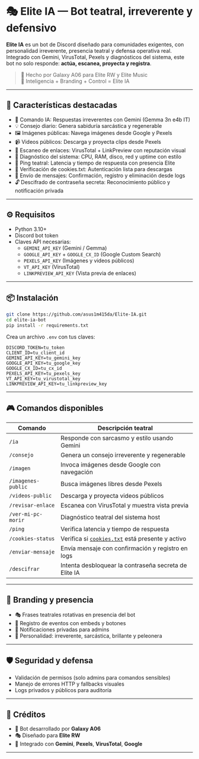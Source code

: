 # 🎭 Elite IA — Bot teatral, irreverente y defensivo

**Elite IA** es un bot de Discord diseñado para comunidades exigentes, con personalidad irreverente, presencia teatral y defensa operativa real. Integrado con Gemini, VirusTotal, Pexels y diagnósticos del sistema, este bot no solo responde: **actúa, escanea, proyecta y registra**.

> 🔐 Hecho por Galaxy A06 para Elite RW y Elite Music  
> 🧠 Inteligencia + Branding + Control = Elite IA

---

## 🚀 Características destacadas

- 🧠 Comando IA: Respuestas irreverentes con Gemini (Gemma 3n e4b IT)  
- 💡 Consejo diario: Genera sabiduría sarcástica y regenerable  
- 🖼️ Imágenes públicas: Navega imágenes desde Google y Pexels  
- 📹 Videos públicos: Descarga y proyecta clips desde Pexels  
- 🔗 Escaneo de enlaces: VirusTotal + LinkPreview con reputación visual  
- 💾 Diagnóstico del sistema: CPU, RAM, disco, red y uptime con estilo  
- 🏓 Ping teatral: Latencia y tiempo de respuesta con presencia Elite  
- 🥠 Verificación de cookies.txt: Autenticación lista para descargas  
- 📩 Envío de mensajes: Confirmación, registro y eliminación desde logs  
- 🔓 Descifrado de contraseña secreta: Reconocimiento público y notificación privada  

---

## ⚙️ Requisitos

- Python 3.10+  
- Discord bot token  
- Claves API necesarias:
  - `GEMINI_API_KEY` (Gemini / Gemma)
  - `GOOGLE_API_KEY` + `GOOGLE_CX_ID` (Google Custom Search)
  - `PEXELS_API_KEY` (Imágenes y videos públicos)
  - `VT_API_KEY` (VirusTotal)
  - `LINKPREVIEW_API_KEY` (Vista previa de enlaces)

---

## 📦 Instalación

```bash
git clone https://github.com/asus1m415da/Elite-IA.git
cd elite-ia-bot
pip install -r requirements.txt
```

Crea un archivo `.env` con tus claves:

```env
DISCORD_TOKEN=tu_token
CLIENT_ID=tu_client_id
GEMINI_API_KEY=tu_gemini_key
GOOGLE_API_KEY=tu_google_key
GOOGLE_CX_ID=tu_cx_id
PEXELS_API_KEY=tu_pexels_key
VT_API_KEY=tu_virustotal_key
LINKPREVIEW_API_KEY=tu_linkpreview_key
```

---

## 🎮 Comandos disponibles

| Comando | Descripción teatral | 
| --- | --- | 
| `/ia` | Responde con sarcasmo y estilo usando Gemini | 
| `/consejo` | Genera un consejo irreverente y regenerable | 
| `/imagen` | Invoca imágenes desde Google con navegación | 
| `/imagenes-public` | Busca imágenes libres desde Pexels | 
| `/videos-public` | Descarga y proyecta videos públicos | 
| `/revisar-enlace` | Escanea con VirusTotal y muestra vista previa | 
| `/ver-mi-pc-morir` | Diagnóstico teatral del sistema host | 
| `/ping` | Verifica latencia y tiempo de respuesta | 
| `/cookies-status` | Verifica si [`cookies.txt`](https://cookies.txt) está presente y activo | 
| `/enviar-mensaje` | Envía mensaje con confirmación y registro en logs | 
| `/descifrar` | Intenta desbloquear la contraseña secreta de Elite IA | 

---

## 🧩 Branding y presencia

* 🎭 Frases teatrales rotativas en presencia del bot  
* 📡 Registro de eventos con embeds y botones  
* 🔐 Notificaciones privadas para admins  
* 🧠 Personalidad: irreverente, sarcástica, brillante y peleonera  

---

## 🛡️ Seguridad y defensa

* Validación de permisos (solo admins para comandos sensibles)  
* Manejo de errores HTTP y fallbacks visuales
* Logs privados y públicos para auditoría  

---

## 📸 Créditos

* 🤖 Bot desarrollado por **Galaxy A06**  
* 🎭 Diseñado para **Elite RW**   
* 🧠 Integrado con **Gemini**, **Pexels**, **VirusTotal**, **Google**  

---


